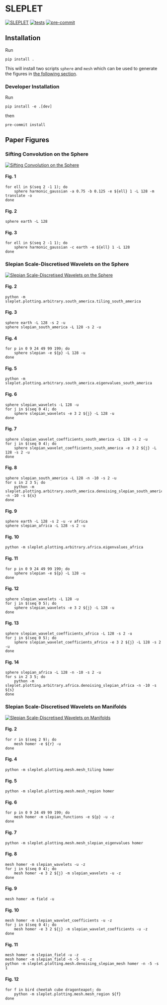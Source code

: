 # SLEPLET

[![SLEPLET](https://zenodo.org/badge/DOI/10.5281/zenodo.7268074.svg)](https://doi.org/10.5281/zenodo.7268074)
[![tests](https://github.com/astro-informatics/sleplet/actions/workflows/tests.yml/badge.svg)](https://github.com/astro-informatics/sleplet/actions/workflows/tests.yml)
[![pre-commit](https://img.shields.io/badge/pre--commit-enabled-brightgreen?logo=pre-commit&logoColor=white)](https://github.com/pre-commit/pre-commit)

## Installation

Run

```{sh}
pip install .
```

This will install two scripts `sphere` and `mesh` which can be used to generate the figures in [the following section](#paper-figures).

### Developer Installation

Run

```{sh}
pip install -e .[dev]
```

then

```{sh}
pre-commit install
```

## Paper Figures

### Sifting Convolution on the Sphere

[![Sifting Convolution on the Sphere](https://img.shields.io/badge/DOI-10.1109/LSP.2021.3050961-pink.svg)](https://dx.doi.org/10.1109/LSP.2021.3050961)

#### Fig. 1

```{sh}
for ell in $(seq 2 -1 1); do
    sphere harmonic_gaussian -a 0.75 -b 0.125 -e ${ell} 1 -L 128 -m translate -o
done
```

#### Fig. 2

```{sh}
sphere earth -L 128
```

#### Fig. 3

```{bash}
for ell in $(seq 2 -1 1); do
    sphere harmonic_gaussian -c earth -e ${ell} 1 -L 128
done
```

### Slepian Scale-Discretised Wavelets on the Sphere

[![Slepian Scale-Discretised Wavelets on the Sphere](https://img.shields.io/badge/DOI-10.1109/TSP.2022.3233309-pink.svg)](https://dx.doi.org/10.1109/TSP.2022.3233309)

#### Fig. 2

```{sh}
python -m sleplet.plotting.arbitrary.south_america.tiling_south_america
```

#### Fig. 3

```{sh}
sphere earth -L 128 -s 2 -u
sphere slepian_south_america -L 128 -s 2 -u
```

#### Fig. 4

```{sh}
for p in 0 9 24 49 99 199; do
    sphere slepian -e ${p} -L 128 -u
done
```

#### Fig. 5

```{sh}
python -m sleplet.plotting.arbitrary.south_america.eigenvalues_south_america
```

#### Fig. 6

```{sh}
sphere slepian_wavelets -L 128 -u
for j in $(seq 0 4); do
    sphere slepian_wavelets -e 3 2 ${j} -L 128 -u
done
```

#### Fig. 7

```{sh}
sphere slepian_wavelet_coefficients_south_america -L 128 -s 2 -u
for j in $(seq 0 4); do
    sphere slepian_wavelet_coefficients_south_america -e 3 2 ${j} -L 128 -s 2 -u
done
```

#### Fig. 8

```{sh}
sphere slepian_south_america -L 128 -n -10 -s 2 -u
for s in 2 3 5; do
    python -m sleplet.plotting.arbitrary.south_america.denoising_slepian_south_america -n -10 -s ${s}
done
```

#### Fig. 9

```{sh}
sphere earth -L 128 -s 2 -u -v africa
sphere slepian_africa -L 128 -s 2 -u
```

#### Fig. 10

```{sh}
python -m sleplet.plotting.arbitrary.africa.eigenvalues_africa
```

#### Fig. 11

```{sh}
for p in 0 9 24 49 99 199; do
    sphere slepian -e ${p} -L 128 -u
done
```

#### Fig. 12

```{sh}
sphere slepian_wavelets -L 128 -u
for j in $(seq 0 5); do
    sphere slepian_wavelets -e 3 2 ${j} -L 128 -u
done
```

#### Fig. 13

```{sh}
sphere slepian_wavelet_coefficients_africa -L 128 -s 2 -u
for j in $(seq 0 5); do
    sphere slepian_wavelet_coefficients_africa -e 3 2 ${j} -L 128 -s 2 -u
done
```

#### Fig. 14

```{sh}
sphere slepian_africa -L 128 -n -10 -s 2 -u
for s in 2 3 5; do
    python -m sleplet.plotting.arbitrary.africa.denoising_slepian_africa -n -10 -s ${s}
done
```

### Slepian Scale-Discretised Wavelets on Manifolds

[![Slepian Scale-Discretised Wavelets on Manifolds](https://img.shields.io/badge/DOI-10.48550/arXiv.2302.06006-pink.svg)](https://doi.org/10.48550/arXiv.2302.06006)

#### Fig. 2

```{sh}
for r in $(seq 2 9); do
    mesh homer -e ${r} -u
done
```

#### Fig. 4

```{sh}
python -m sleplet.plotting.mesh.mesh_tiling homer
```

#### Fig. 5

```{sh}
python -m sleplet.plotting.mesh.mesh_region homer
```

#### Fig. 6

```{sh}
for p in 0 9 24 49 99 199; do
    mesh homer -m slepian_functions -e ${p} -u -z
done
```

#### Fig. 7

```{sh}
python -m sleplet.plotting.mesh.mesh_slepian_eigenvalues homer
```

#### Fig. 8

```{sh}
mesh homer -m slepian_wavelets -u -z
for j in $(seq 0 4); do
    mesh homer -e 3 2 ${j} -m slepian_wavelets -u -z
done
```

#### Fig. 9

```{sh}
mesh homer -m field -u
```

#### Fig. 10

```{sh}
mesh homer -m slepian_wavelet_coefficients -u -z
for j in $(seq 0 4); do
    mesh homer -e 3 2 ${j} -m slepian_wavelet_coefficients -u -z
done
```

#### Fig. 11

```{sh}
mesh homer -m slepian_field -u -z
mesh homer -m slepian_field -n -5 -u -z
python -m sleplet.plotting.mesh.denoising_slepian_mesh homer -n -5 -s 1
```

#### Fig. 12

```{sh}
for f in bird cheetah cube dragonteapot; do
    python -m sleplet.plotting.mesh.mesh_region ${f}
done
```
